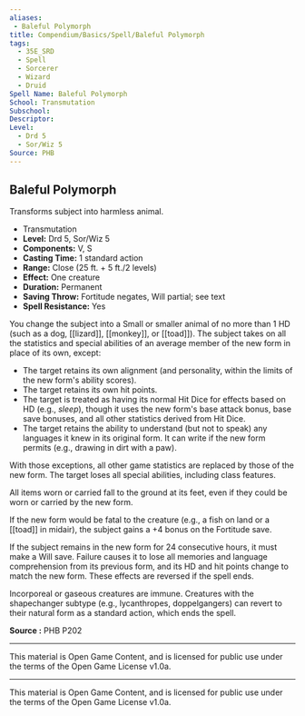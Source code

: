 ```yaml
---
aliases:
 - Baleful Polymorph
title: Compendium/Basics/Spell/Baleful Polymorph
tags: 
  - 35E_SRD
  - Spell
  - Sorcerer
  - Wizard
  - Druid
Spell Name: Baleful Polymorph
School: Transmutation
Subschool: 
Descriptor: 
Level:
  - Drd 5
  - Sor/Wiz 5
Source: PHB
---
```


## Baleful Polymorph

Transforms subject into harmless animal.

*   Transmutation
*   **Level:** Drd 5, Sor/Wiz 5
*   **Components:** V, S
*   **Casting Time:** 1 standard action
*   **Range:** Close (25 ft. + 5 ft./2 levels)
*   **Effect:** One creature
*   **Duration:** Permanent
*   **Saving Throw:** Fortitude negates, Will partial; see text
*   **Spell Resistance:** Yes

You change the subject into a Small or smaller animal of no more than 1 HD (such as a dog, [[lizard]], [[monkey]], or [[toad]]). The subject takes on all the statistics and special abilities of an average member of the new form in place of its own, except:

- The target retains its own alignment (and personality, within the limits of the new form's ability scores).
- The target retains its own hit points.
- The target is treated as having its normal Hit Dice for effects based on HD (e.g., *sleep*), though it uses the new form's base attack bonus, base save bonuses, and all other statistics derived from Hit Dice.
- The target retains the ability to understand (but not to speak) any languages it knew in its original form. It can write if the new form permits (e.g., drawing in dirt with a paw).

With those exceptions, all other game statistics are replaced by those of the new form. The target loses all special abilities, including class features.

All items worn or carried fall to the ground at its feet, even if they could be worn or carried by the new form.

If the new form would be fatal to the creature (e.g., a fish on land or a [[toad]] in midair), the subject gains a +4 bonus on the Fortitude save.

If the subject remains in the new form for 24 consecutive hours, it must make a Will save. Failure causes it to lose all memories and language comprehension from its previous form, and its HD and hit points change to match the new form. These effects are reversed if the spell ends.

Incorporeal or gaseous creatures are immune. Creatures with the shapechanger subtype (e.g., lycanthropes, doppelgangers) can revert to their natural form as a standard action, which ends the spell.

**Source :** PHB P202

---

This material is Open Game Content, and is licensed for public use under  
the terms of the Open Game License v1.0a.

---

This material is Open Game Content, and is licensed for public use under the terms of the Open Game License v1.0a.
